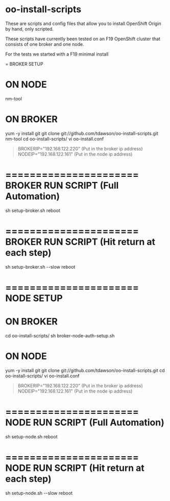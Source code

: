 oo-install-scripts
==================

These are scripts and config files that allow you to install 
OpenShift Origin by hand, only scripted.

These scripts have currently been tested on an F19 OpenShift cluster 
that consists of one broker and one node.

For the tests we started with a F19 minimal install

= BROKER SETUP 
# ON NODE
nm-tool
# ON BROKER
yum -y install git
git clone git://github.com/tdawson/oo-install-scripts.git
nm-tool
cd oo-install-scripts/
vi oo-install.conf
> BROKERIP="192.168.122.220" (Put in the broker ip address)
> NODEIP="192.168.122.161" (Put in the node ip address)

======================
BROKER RUN SCRIPT 
(Full Automation)
======================
sh setup-broker.sh
reboot

======================
BROKER RUN SCRIPT 
(Hit return at each step)
======================
sh setup-broker.sh --slow
reboot

======================
NODE SETUP
======================
# ON BROKER
cd oo-install-scripts/
sh broker-node-auth-setup.sh

# ON NODE
yum -y install git
git clone git://github.com/tdawson/oo-install-scripts.git
cd oo-install-scripts/
vi oo-install.conf
> BROKERIP="192.168.122.220" (Put in the broker ip address)
> NODEIP="192.168.122.161" (Put in the node ip address)

======================
NODE RUN SCRIPT 
(Full Automation)
======================
sh setup-node.sh
reboot

======================
NODE RUN SCRIPT 
(Hit return at each step)
======================
sh setup-node.sh --slow
reboot

